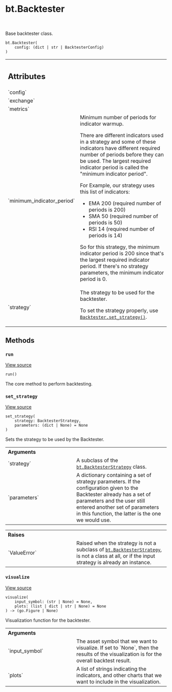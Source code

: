 <div itemscope itemtype="http://developers.google.com/ReferenceObject">
<meta itemprop="name" content="bt.Backtester" />
<meta itemprop="path" content="Stable" />
<meta itemprop="property" content="__init__"/>
<meta itemprop="property" content="run"/>
<meta itemprop="property" content="set_strategy"/>
<meta itemprop="property" content="visualize"/>
</div>

# bt.Backtester

<!-- Insert buttons and diff -->

<table class="tfo-notebook-buttons tfo-api nocontent" align="left">

</table>



Base backtester class.

<pre class="devsite-click-to-copy prettyprint lang-py tfo-signature-link">
<code>bt.Backtester(
    config: (dict | str | BacktesterConfig)
)
</code></pre>



<!-- Placeholder for "Used in" -->




<!-- Tabular view -->
 <table class="responsive fixed orange">
<colgroup><col width="214px"><col></colgroup>
<tr><th colspan="2" style="text-align: left;"><h2 class="add-link">Attributes</h2></th></tr>

<tr>
<td>
`config`
</td>
<td>

</td>
</tr><tr>
<td>
`exchange`
</td>
<td>

</td>
</tr><tr>
<td>
`metrics`
</td>
<td>

</td>
</tr><tr>
<td>
`minimum_indicator_period`
</td>
<td>
Minimum number of periods for indicator warmup.

There are different indicators used in a strategy and some of
these indicators have different required number of periods
before they can be used. The largest required indicator period
is called the "minimum indicator period".

For Example, our strategy uses this list of indicators:
- EMA 200 (required number of periods is 200)
- SMA 50 (required number of periods is 50)
- RSI 14 (required number of periods is 14)

So for this strategy, the minimum indicator period is 200 since
that's the largest required indicator period. If there's no
strategy parameters, the minimum indicator period is 0.
</td>
</tr><tr>
<td>
`strategy`
</td>
<td>
The strategy to be used for the backtester.

To set the strategy properly, use <a href="..\bt\Backtester.md#set_strategy"><code>Backtester.set_strategy()</code></a>.
</td>
</tr>
</table>



## Methods

<h3 id="run"><code>run</code></h3>

<a target="_blank" href="https://github.com/tensorflow/docs/tree/master/tools/tensorflow_docs\backtester.py#L39-L147">View source</a>

<pre class="devsite-click-to-copy prettyprint lang-py tfo-signature-link">
<code>run()
</code></pre>

The core method to perform backtesting.


<h3 id="set_strategy"><code>set_strategy</code></h3>

<a target="_blank" href="https://github.com/tensorflow/docs/tree/master/tools/tensorflow_docs\backtester.py#L149-L186">View source</a>

<pre class="devsite-click-to-copy prettyprint lang-py tfo-signature-link">
<code>set_strategy(
    strategy: BacktesterStrategy,
    parameters: (dict | None) = None
)
</code></pre>

Sets the strategy to be used by the Backtester.


<!-- Tabular view -->
 <table class="responsive fixed orange">
<colgroup><col width="214px"><col></colgroup>
<tr><th colspan="2" style="text-align: left;">Arguments</th></tr>

<tr>
<td>
`strategy`
</td>
<td>
A subclass of the <a href="..\bt\BacktesterStrategy.md"><code>bt.BacktesterStrategy</code></a> class.
</td>
</tr><tr>
<td>
`parameters`
</td>
<td>
A dictionary containing a set of strategy
parameters. If the configuration given to the Backtester
already has a set of parameters and the user still
entered another set of parameters in this function,
the latter is the one we would use.
</td>
</tr>
</table>



<!-- Tabular view -->
 <table class="responsive fixed orange">
<colgroup><col width="214px"><col></colgroup>
<tr><th colspan="2" style="text-align: left;">Raises</th></tr>

<tr>
<td>
`ValueError`
</td>
<td>
Raised when the strategy is not a subclass of
<a href="..\bt\BacktesterStrategy.md"><code>bt.BacktesterStrategy</code></a>, is not a class at all, or if
the input strategy is already an instance.
</td>
</tr>
</table>



<h3 id="visualize"><code>visualize</code></h3>

<a target="_blank" href="https://github.com/tensorflow/docs/tree/master/tools/tensorflow_docs\visuals.py#L17-L308">View source</a>

<pre class="devsite-click-to-copy prettyprint lang-py tfo-signature-link">
<code>visualize(
    input_symbol: (str | None) = None,
    plots: (list | dict | str | None) = None
) -> (go.Figure | None)
</code></pre>

Visualization function for the backtester.


<!-- Tabular view -->
 <table class="responsive fixed orange">
<colgroup><col width="214px"><col></colgroup>
<tr><th colspan="2" style="text-align: left;">Arguments</th></tr>

<tr>
<td>
`input_symbol`
</td>
<td>
The asset symbol that we want to visualize. If
set to `None`, then the results of the visualization is for
the overall backtest result.
</td>
</tr><tr>
<td>
`plots`
</td>
<td>
A list of strings indicating the indicators, and other
charts that we want to include in the visualization.
</td>
</tr>
</table>





